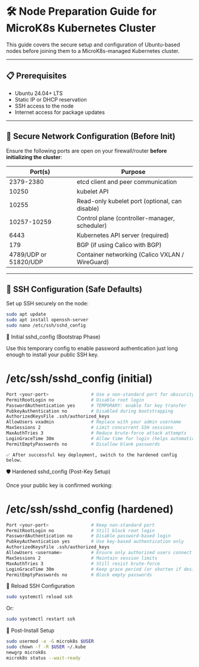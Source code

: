 # 🛠️ Node Preparation Guide for MicroK8s Kubernetes Cluster

This guide covers the secure setup and configuration of Ubuntu-based nodes before joining them to a MicroK8s-managed Kubernetes cluster.

---

## 📋 Prerequisites

- Ubuntu 24.04+ LTS
- Static IP or DHCP reservation
- SSH access to the node
- Internet access for package updates

---

## 🔐 Secure Network Configuration (Before Init)

Ensure the following ports are open on your firewall/router **before initializing the cluster**:

| Port(s)                | Purpose                                                 |
|------------------------|---------------------------------------------------------|
| 2379-2380              | etcd client and peer communication                      |
| 10250                  | kubelet API                                             |
| 10255                  | Read-only kubelet port (optional, can disable)          |
| 10257-10259            | Control plane (controller-manager, scheduler)           |
| 6443                   | Kubernetes API server (required)                        |
| 179                    | BGP (if using Calico with BGP)                          |
| 4789/UDP or 51820/UDP  | Container networking (Calico VXLAN / WireGuard)         |

---

## 🔑 SSH Configuration (Safe Defaults)

Set up SSH securely on the node:

```bash
sudo apt update
sudo apt install openssh-server
sudo nano /etc/ssh/sshd_config
```

🚧 Initial sshd_config (Bootstrap Phase)

Use this temporary config to enable password authentication just long enough to install your public SSH key.

# /etc/ssh/sshd_config (initial)

```bash
Port <your-port>                # Use a non-standard port for obscurity
PermitRootLogin no              # Disable root login
PasswordAuthentication yes      # TEMPORARY: enable for key transfer
PubkeyAuthentication no         # Disabled during bootstrapping
AuthorizedKeysFile .ssh/authorized_keys
AllowUsers vxadmin              # Replace with your admin username
MaxSessions 2                   # Limit concurrent SSH sessions
MaxAuthTries 3                  # Reduce brute-force attack attempts
LoginGraceTime 30m              # Allow time for login (helps automation)
PermitEmptyPasswords no         # Disallow blank passwords
```
    ✅ After successful key deployment, switch to the hardened config below.

🛡️ Hardened sshd_config (Post-Key Setup)

Once your public key is confirmed working:

# /etc/ssh/sshd_config (hardened)

```bash
Port <your-port>                # Keep non-standard port
PermitRootLogin no              # Still block root login
PasswordAuthentication no       # Disable password-based login
PubkeyAuthentication yes        # Use key-based authentication only
AuthorizedKeysFile .ssh/authorized_keys
AllowUsers <username>           # Ensure only authorized users connect
MaxSessions 2                   # Maintain session limits
MaxAuthTries 3                  # Still resist brute-force
LoginGraceTime 30m              # Keep grace period (or shorten if desired)
PermitEmptyPasswords no         # Block empty passwords
```

🔁 Reload SSH Configuration

```bash
sudo systemctl reload ssh
```
Or:
```bash
sudo systemctl restart ssh
```

🔁 Post-Install Setup

```bash
sudo usermod -a -G microk8s $USER
sudo chown -f -R $USER ~/.kube
newgrp microk8s
microk8s status --wait-ready
```
